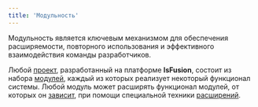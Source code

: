 ```yaml
---
title: 'Модульность'
---
```


Модульность является ключевым механизмом для обеспечения расширяемости, повторного использования и эффективного взаимодействия команды разработчиков.

Любой [проект](Проекты.md), разработанный на платформе **lsFusion**, состоит из набора [модулей](Модули.md), каждый из которых реализует некоторый функционал системы. Любой модуль может расширять функционал модулей, от которых он [зависит](Модули.md#depends), при помощи специальной техники [расширений](Расширения.md).

 
